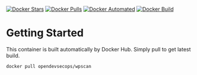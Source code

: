 [![Docker Stars](https://img.shields.io/docker/stars/opendevsecops/wpscan.svg)](https://hub.docker.com/r/opendevsecops/wpscan/)
[![Docker Pulls](https://img.shields.io/docker/pulls/opendevsecops/wpscan.svg)](https://hub.docker.com/r/opendevsecops/wpscan/)
[![Docker Automated](https://img.shields.io/docker/automated/opendevsecops/wpscan.svg)](https://hub.docker.com/r/opendevsecops/wpscan/)
[![Docker Build](https://img.shields.io/docker/build/opendevsecops/wpscan.svg)](https://hub.docker.com/r/opendevsecops/wpscan/)

# Getting Started

This container is built automatically by Docker Hub. Simply pull to get latest build.

```sh
docker pull opendevsecops/wpscan
```
